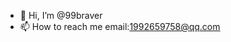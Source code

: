 - 👋 Hi, I’m @99braver
- 📫 How to reach me  email:1992659758@qq.com

<!---
99braver/99braver is a ✨ special ✨ repository because its `README.md` (this file) appears on your GitHub profile.
You can click the Preview link to take a look at your changes.
--->
